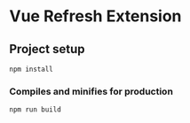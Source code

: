 Vue Refresh Extension
===============

## Project setup
```
npm install
```

### Compiles and minifies for production
```
npm run build
```



